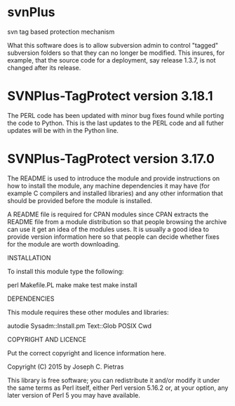 # svnPlus
svn tag based protection mechanism

What this software does is to allow subversion admin to control "tagged" subversion folders so that they can no longer be modified.
This insures, for example, that the source code for a deployment, say release 1.3.7, is not changed after its release.


SVNPlus-TagProtect version 3.18.1
=================================
The PERL code has been updated with minor bug fixes found while porting the code to Python.
This is the last updates to the PERL code and all futher updates will be with in the Python line.




SVNPlus-TagProtect version 3.17.0
=================================

The README is used to introduce the module and provide instructions on
how to install the module, any machine dependencies it may have (for
example C compilers and installed libraries) and any other information
that should be provided before the module is installed.

A README file is required for CPAN modules since CPAN extracts the
README file from a module distribution so that people browsing the
archive can use it get an idea of the modules uses. It is usually a
good idea to provide version information here so that people can
decide whether fixes for the module are worth downloading.

INSTALLATION

To install this module type the following:

   perl Makefile.PL
   make
   make test
   make install

DEPENDENCIES

This module requires these other modules and libraries:

   autodie
   Sysadm::Install.pm
   Text::Glob
   POSIX
   Cwd

COPYRIGHT AND LICENCE

Put the correct copyright and licence information here.

Copyright (C) 2015 by Joseph C. Pietras

This library is free software; you can redistribute it and/or modify
it under the same terms as Perl itself, either Perl version 5.16.2 or,
at your option, any later version of Perl 5 you may have available.
